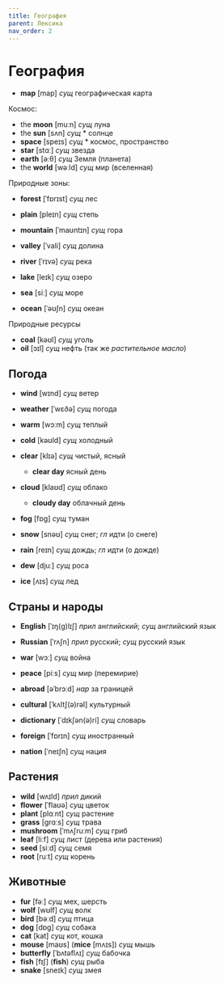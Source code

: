 ```yaml
---
title: География
parent: Лексика
nav_order: 2
---
```



# География

- **map** [map] *сущ* географическая карта

Космос:
- the **moon** [muːn] *сущ* луна
- the **sun** [sʌn] *сущ*  * солнце
- **space** [speɪs] *сущ*  * космос, пространство
- **star** [stɑː] *сущ* звезда
- **earth** [əːθ] *сущ* Земля (планета)
- the **world** [wəːld] *сущ* мир (вселенная)

Природные зоны:
- **forest** [ˈfɒrɪst] *сущ* лес
- **plain** [pleɪn] *сущ* степь
- **mountain** [ˈmaʊntɪn] *сущ* гора
- **valley** [ˈvali] *сущ* долина

- **river** [ˈrɪvə] *сущ* река
- **lake** [leɪk] *сущ* озеро
- **sea** [siː] *сущ* море
- **ocean** [ˈəʊʃn] *сущ* океан

Природные ресурсы
- **coal** [kəʊl] *сущ* уголь
- **oil** [ɔɪl] *сущ* нефть (так же *растительное масло*)


## Погода

- **wind** [wɪnd] *сущ* ветер
- **weather** [ˈwɛðə] *сущ* погода

- **warm** [wɔːm] *сущ* теплый
- **cold** [kəʊld] *сущ* холодный

- **clear** [klɪə] *сущ* чистый, ясный
  - **clear day** ясный день
- **cloud** [klaʊd] *сущ* облако
  - **cloudy day** облачный день
- **fog** [fɒɡ] *сущ* туман

- **snow** [snəʊ] *сущ* снег; *гл* идти (о снеге)
- **rain** [reɪn] *сущ* дождь; *гл* идти (о дожде)
- **dew** [djuː] *сущ* роса
- **ice** [ʌɪs] *сущ* лед


## Страны и народы

- **English** [ˈɪŋ(ɡ)lɪʃ] *прил* английский; *сущ* английский язык
- **Russian** [ˈrʌʃn] *прил* русский; *сущ* русский язык

- **war** [wɔː] *сущ* война
- **peace** [piːs] *сущ* мир (перемирие)

- **abroad** [əˈbrɔːd] *нар* за границей
- **cultural** [ˈkʌltʃ(ə)rəl] культурный
- **dictionary** [ˈdɪkʃən(ə)ri] *сущ* словарь
- **foreign** [ˈfɒrɪn] *сущ* иностранный
- **nation** [ˈneɪʃn] *сущ* нация


## Растения

- **wild** [wʌɪld] *прил* дикий
- **flower** [ˈflaʊə] *сущ* цветок
- **plant** [plɑːnt] *сущ* растение
- **grass** [ɡrɑːs] *сущ* трава
- **mushroom** [ˈmʌʃruːm] *сущ* гриб
- **leaf** [liːf] *сущ* лист (дерева или растения)
- **seed** [siːd] *сущ* семя
- **root** [ruːt] *сущ* корень


## Животные

- **fur** [fəː] *сущ* мех, шерсть
- **wolf** [wʊlf] *сущ* волк
- **bird** [bəːd] *сущ* птица
- **dog** [dɒɡ] *сущ* собака
- **cat** [kat] *сущ* кот, кошка
- **mouse** [maʊs] (**mice** [mʌɪs]) *сущ* мышь
- **butterfly** [ˈbʌtəflʌɪ] *сущ* бабочка
- **fish** [fɪʃ] (**fish**) *сущ* рыба
- **snake** [sneɪk] *сущ* змея
